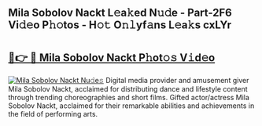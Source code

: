 ## Mila Sobolov Nackt L𝚎a𝚔ed N𝚞𝚍e - Part-2F6 Vi𝚍𝚎o P𝚑𝚘tos - H𝚘𝚝 O𝚗𝚕yf𝚊ns L𝚎a𝚔s cxLYr

# <h2><a href="http://kf57xn.oniu.top/?m=Mila+Sobolov+Nackt">🔗👉 🔴 Mila Sobolov Nackt P𝚑ot𝚘𝚜 V𝚒d𝚎o</a></h2>

[![Mila Sobolov Nackt Nu𝚍e𝚜](https://i.imgur.com/0qMVB7G.gif)](http://kf57xn.oniu.top/?m=Mila+Sobolov+Nackt)
Digital media provider and amusement giver Mila Sobolov Nackt, acclaimed for distributing dance and lifestyle content through trending choreographies and short films. Gifted actor/actress Mila Sobolov Nackt, acclaimed for their remarkable abilities and achievements in the field of performing arts.  
